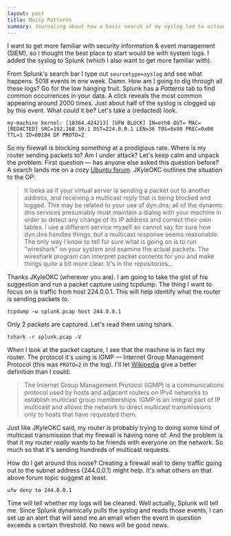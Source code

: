 ```yaml
---
layout: post
title: Noisy Patterns
summary: Journaling about how a basic search of my syslog led to action (mostly searching Google).
---
```


I want to get more familiar with security information & event management (SIEM), so I thought the best place to start would be with system logs. I added the syslog to Splunk (which I also want to get more familiar with).

From Splunk's search bar I type out `sourcetype=syslog` and see what happens. 5018 events in one week. Damn. How am I going to dig through all these logs? Go for the low hanging fruit. Splunk has a _Patterns_ tab to find common occurrences in your data. A click reveals the most common appearing around 2000 times. Just about half of the syslog is clogged up by this event. What could it be? Let's take a (redacted) look.

```
my-machine kernel: [10364.424213] [UFW BLOCK] IN=eth0 OUT= MAC=[REDACTED] SRC=192.168.50.1 DST=224.0.0.1 LEN=36 TOS=0x00 PREC=0x00 TTL=1 ID=60184 DF PROTO=2
```
So my firewall is blocking _something_ at a prodigious rate. Where is my router sending packets to? Am I under attack? Let's keep calm and unpack the problem. First question — has anyone else asked this question before? A search lands me on a cozy [Ubuntu forum](https://ubuntuforums.org/showthread.php?t=1886913). JKyleOKC outlines the situation to the OP:

>It looks as if your virtual server is sending a packet out to another address, and receiving a multicast reply that is being blocked and logged. This may be related to your use of dyn.dns; all of the dynamic dns services presumably must maintain a dialog with your machine in order to detect any change of its IP address and correct their own tables. I use a different service myself so cannot say for sure how dyn.dns handles things, but a multicast response seems reasonable.
>The only way I know to tell for sure what is going on is to run "wireshark" on your system and examine the actual packets. The wireshark program can interpret packet contents for you and make things quite a bit more clear. It's in the repositories...

Thanks JKyleOKC (wherever you are). I am going to take the gist of his suggestion and run a packet capture using tcpdump. The thing I want to focus on is traffic from host 224.0.0.1. This will help identify what the router is sending packets to.

```
tcpdump -w splunk.pcap host 244.0.0.1
```

Only 2 packets are captured. Let's read them using tshark.

```
tshark -r splunk.pcap -V
```

When I look at the packet capture, I see that the machine is in fact my router. The protocol it's using is IGMP — Internet Group Management Protocol (this was `PROTO=2` in the log). I'll let [Wikipedia](https://en.wikipedia.org/wiki/Internet_Group_Management_Protocol) give a better definition than I could:

>The Internet Group Management Protocol (IGMP) is a communications protocol used by hosts and adjacent routers on IPv4 networks to establish multicast group memberships. IGMP is an integral part of IP multicast and allows the network to direct multicast transmissions only to hosts that have requested them.

Just like JKyleOKC said, my router is probably trying to doing some kind of multicast transmission that my firewall is having none of. And the problem is that it my router _really_ wants to be friends with everyone on the network. So much so that it's sending hundreds of multicast requests.

How do I get around this noise? Creating a firewall wall to deny traffic going out to the subnet address (244.0.0.1) might help. It's what others on that above forum topic suggest at least.

```
ufw deny to 244.0.0.1
```

Time will tell whether my logs will be cleaned. Well actually, Splunk will tell me. Since Splunk dynamically pulls the syslog and reads those events, I can set up an alert that will send me an email when the event in question exceeds a certain threshold. No news will be good news.
